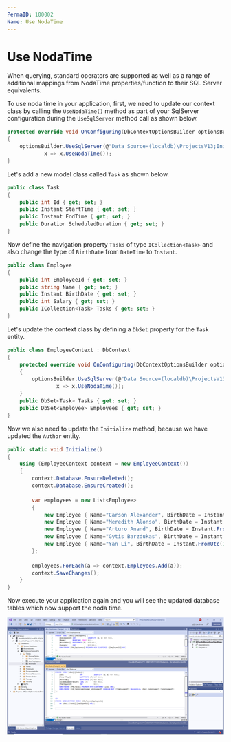 ```yaml
---
PermaID: 100002
Name: Use NodaTime
---
```


# Use NodaTime

When querying, standard operators are supported as well as a range of additional mappings from NodaTime properties/function to their SQL Server equivalents.

To use noda time in your application, first, we need to update our context class by calling the `UseNodaTime()` method as part of your SqlServer configuration during the `UseSqlServer` method call as shown below.

```csharp
protected override void OnConfiguring(DbContextOptionsBuilder optionsBuilder)
{
    optionsBuilder.UseSqlServer(@"Data Source=(localdb)\ProjectsV13;Initial Catalog=EmployeeContextDb;",
            x => x.UseNodaTime());
}
```

Let's add a new model class called `Task` as shown below.

```csharp
public class Task
{
    public int Id { get; set; }
    public Instant StartTime { get; set; }
    public Instant EndTime { get; set; }
    public Duration ScheduledDuration { get; set; }
}
```

Now define the navigation property `Tasks` of type `ICollection<Task>` and also change the type of `BirthDate` from `DateTime` to `Instant`.

```csharp
public class Employee
{
    public int EmployeeId { get; set; }
    public string Name { get; set; }
    public Instant BirthDate { get; set; }
    public int Salary { get; set; }
    public ICollection<Task> Tasks { get; set; }
}
```

Let's update the context class by defining a `DbSet` property for the `Task` entity.

```csharp
public class EmployeeContext : DbContext
{
    protected override void OnConfiguring(DbContextOptionsBuilder optionsBuilder)
    {
        optionsBuilder.UseSqlServer(@"Data Source=(localdb)\ProjectsV13;Initial Catalog=EmployeeContextDb;",
                x => x.UseNodaTime());
    }
    public DbSet<Task> Tasks { get; set; }
    public DbSet<Employee> Employees { get; set; }
}
```

Now we also need to update the `Initialize` method, because we have updated the `Author` entity.

```csharp
public static void Initialize()
{
    using (EmployeeContext context = new EmployeeContext())
    {
        context.Database.EnsureDeleted();
        context.Database.EnsureCreated();

        var employees = new List<Employee>
        {
            new Employee { Name="Carson Alexander", BirthDate = Instant.FromUtc(1986, 12, 21, 1, 0), Salary = 10000 },
            new Employee { Name="Meredith Alonso", BirthDate = Instant.FromUtc(1975, 10, 1, 1, 0), Salary = 30000 },
            new Employee { Name="Arturo Anand", BirthDate = Instant.FromUtc(1960, 8, 29, 1, 0), Salary = 43000 },
            new Employee { Name="Gytis Barzdukas", BirthDate = Instant.FromUtc(1970, 3, 19, 1, 0), Salary = 40500 },
            new Employee { Name="Yan Li", BirthDate = Instant.FromUtc(1973, 4, 2, 1, 0), Salary = 32000 },
        };

        employees.ForEach(a => context.Employees.Add(a));
        context.SaveChanges();
    }
}
```

Now execute your application again and you will see the updated database tables which now support the noda time.

<img src="images/data-1.png" alt="Database created">

